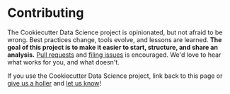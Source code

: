 # Contributing

The Cookiecutter Data Science project is opinionated, but not afraid to be wrong. Best practices change, tools evolve, and lessons are learned. **The goal of this project is to make it easier to start, structure, and share an analysis.** [Pull requests](https://github.com/waynexucn/cookiecutter-scientific-research/pulls) and [filing issues](https://github.com/waynexucn/cookiecutter-scientific-research/issues) is encouraged. We'd love to hear what works for you, and what doesn't.

If you use the Cookiecutter Data Science project, link back to this page or [give us a holler](https://twitter.com/waynexucn) and [let us know](mailto:info@drivendata.org)!
